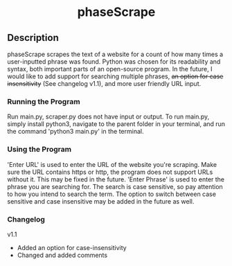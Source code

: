 <h1 align="center">phaseScrape</h1>

## Description
phaseScrape scrapes the text of a website for a count of how many times a user-inputted phrase was found. Python was 
chosen for its readability and syntax, both important parts of an open-source program. In the future, I would like to
add support for searching multiple phrases, ~~an option for case insensitivity~~ (See changelog v1.1), and more user friendly URL input.

### Running the Program
Run main.py, scraper.py does not have input or output. To run main.py, simply install python3, navigate to the parent 
folder in your terminal, and run the command 'python3 main.py' in the terminal.

### Using the Program
'Enter URL' is used to enter the URL of the website you're scraping. Make sure the URL contains https or http, the 
program does not support URLs without it. This may be fixed in the future. 'Enter Phrase' is used to enter the phrase
you are searching for. The search is case sensitive, so pay attention to how you intend to search the term. The 
option to switch between case sensitive and case insensitive may be added in the future as well.

### Changelog
v1.1
- Added an option for case-insensitivity
- Changed and added comments

